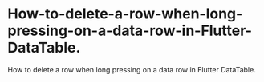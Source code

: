 # How-to-delete-a-row-when-long-pressing-on-a-data-row-in-Flutter-DataTable.
How to delete a row when long pressing on a data row in Flutter DataTable.
